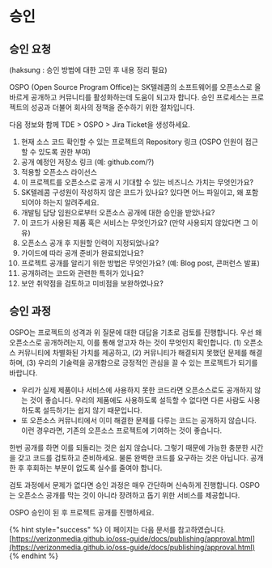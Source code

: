 # 승인

## 승인 요청

\(haksung : 승인 방법에 대한 고민 후 내용 정리 필요\)

OSPO \(Open Source Program Office\)는 SK텔레콤의 소프트웨어를 오픈소스로 올바르게 공개하고 커뮤니티를 활성화하는데 도움이 되고자 합니다. 승인 프로세스는 프로젝트의 성공과 더불어 회사의 정책을 준수하기 위한 절차입니다. 

다음 정보와 함께 TDE &gt; OSPO &gt; Jira Ticket을 생성하세요. 

1. 현재 소스 코드 확인할 수 있는 프로젝트의 Repository 링크 \(OSPO 인원이 접근할 수 있도록 권한 부여\)
2. 공개 예정인 저장소 링크 \(예: github.com/?\)
3. 적용할 오픈소스 라이선스 
4. 이 프로젝트를 오픈소스로 공개 시 기대할 수 있는 비즈니스 가치는 무엇인가요?
5. SK텔레콤 구성원이 작성하지 않은 코드가 있나요? 있다면 어느 파일이고, 왜 포함되어야 하는지 알려주세요.
6. 개발팀 담당 임원으로부터 오픈소스 공개에 대한 승인을 받았나요?
7. 이 코드가 사용된 제품 혹은 서비스는 무엇인가요? \(만약 사용되지 않았다면 그 이유\)
8. 오픈소스 공개 후 지원할 인력이 지정되었나요?
9. 가이드에 따라 공개 준비가 완료되었나요?
10. 프로젝트 공개를 알리기 위한 방법은 무엇인가요? \(예: Blog post, 콘퍼런스 발표\)
11. 공개하려는 코드와 관련한 특허가 있나요?
12. 보안 취약점을 검토하고 미비점을 보완하였나요? 

## 승인 과정

OSPO는 프로젝트의 성격과 위 질문에 대한 대답을 기초로 검토를 진행합니다. 우선 왜 오픈소스로 공개하려는지, 이를 통해 얻고자 하는 것이 무엇인지 확인합니다. \(1\) 오픈소스 커뮤니티에 차별화된 가치를 제공하고, \(2\) 커뮤니티가 해결되지 못했던 문제를 해결하며, \(3\) 우리의 기술력을 공개함으로 긍정적인 관심을 끌 수 있는 프로젝트가 되기를 바랍니다. 

* 우리가 실제 제품이나 서비스에 사용하지 못한 코드라면 오픈소스로도 공개하지 않는 것이 좋습니다. 우리의 제품에도 사용하도록 설득할 수 없다면 다른 사람도 사용하도록 설득하기는 쉽지 않기 때문입니다. 
* 또 오픈소스 커뮤니티에서 이미 해결한 문제를 다루는 코드는 공개하지 않습니다. 이런 경우라면, 기존의 오픈소스 프로젝트에 기여하는 것이 좋습니다. 

한번 공개를 하면 이를 되돌리는 것은 쉽지 않습니다. 그렇기 때문에 가능한 충분한 시간을 갖고 코드를 검토하고 준비하세요. 물론 완벽한 코드를 요구하는 것은 아닙니다. 공개한 후 후회하는 부분이 없도록 실수를 줄여야 합니다.

검토 과정에서 문제가 없다면 승인 과정은 매우 간단하며 신속하게 진행합니다. OSPO는 오픈소스 공개를 막는 것이 아니라 장려하고 돕기 위한 서비스를 제공합니다. 

OSPO 승인이 된 후 프로젝트 공개를 진행하세요. 

{% hint style="success" %}
이 페이지는 다음 문서를 참고하였습니다. [https://verizonmedia.github.io/oss-guide/docs/publishing/approval.html](https://verizonmedia.github.io/oss-guide/docs/publishing/approval.html)
{% endhint %}

